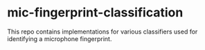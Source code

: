 # mic-fingerprint-classification
This repo contains implementations for various classifiers used for identifying a microphone fingerprint. 
